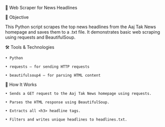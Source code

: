 📰 Web Scraper for News Headlines

📌 Objective

This Python script scrapes the top news headlines from the Aaj Tak News homepage and saves them to a .txt file. It demonstrates basic web scraping using requests and BeautifulSoup.

🛠️ Tools & Technologies
    
    • Python

    • requests – for sending HTTP requests

    • beautifulsoup4 – for parsing HTML content

🚀 How It Works

    • Sends a GET request to the Aaj Tak News homepage using requests.

    • Parses the HTML response using BeautifulSoup.

    • Extracts all <h3> headline tags.

    • Filters and writes unique headlines to headlines.txt.
